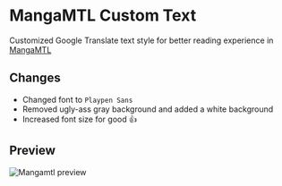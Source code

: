 # MangaMTL Custom Text
Customized Google Translate text style for better reading experience in [MangaMTL](https://mangamtl.com/)

## Changes
- Changed font to `Playpen Sans`
- Removed ugly-ass gray background and added a white background
- Increased font size for good 👍

## Preview
![Mangamtl preview](https://github.com/Itz-fork/MangaMTL-Userstyle/assets/77770753/4b758e18-a418-45a9-9ce6-d53250c538da)
